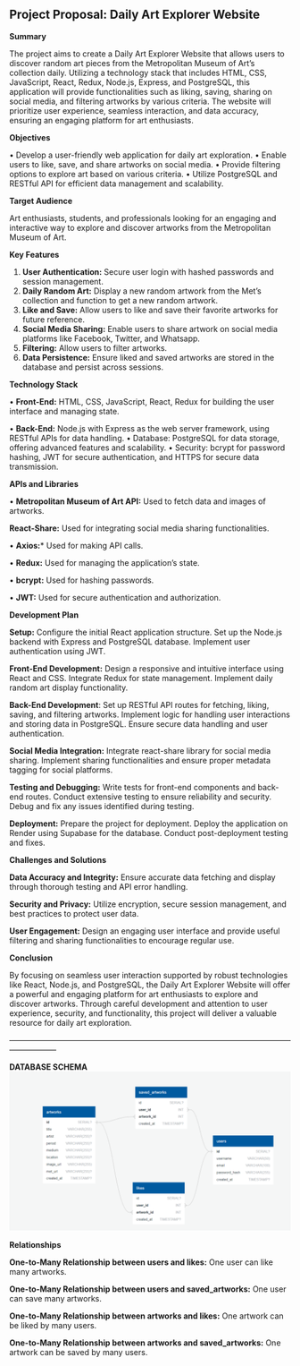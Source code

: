 ## Project Proposal: Daily Art Explorer Website

**Summary**

The project aims to create a Daily Art Explorer Website that allows users to discover random art pieces from the Metropolitan Museum of Art’s collection daily. Utilizing a technology stack that includes HTML, CSS, JavaScript, React, Redux, Node.js, Express, and PostgreSQL, this application will provide functionalities such as liking, saving, sharing on social media, and filtering artworks by various criteria. The website will prioritize user experience, seamless interaction, and data accuracy, ensuring an engaging platform for art enthusiasts.

**Objectives**

• Develop a user-friendly web application for daily art exploration.
• Enable users to like, save, and share artworks on social media.
• Provide filtering options to explore art based on various criteria.
• Utilize PostgreSQL and RESTful API for efficient data management and scalability.

**Target Audience**

Art enthusiasts, students, and professionals looking for an engaging and interactive way to explore and discover artworks from the Metropolitan Museum of Art.

**Key Features**

1. **User Authentication:** Secure user login with hashed passwords and session management.
2. **Daily Random Art:** Display a new random artwork from the Met’s collection and function to get a new random artwork.
3. **Like and Save:** Allow users to like and save their favorite artworks for future reference.
4. **Social Media Sharing:** Enable users to share artwork on social media platforms like Facebook, Twitter, and Whatsapp.
5. **Filtering:** Allow users to filter artworks.
6. **Data Persistence:** Ensure liked and saved artworks are stored in the database and persist across sessions.

**Technology Stack**

• **Front-End:** HTML, CSS, JavaScript, React, Redux for building the user interface and managing state.

• **Back-End:** Node.js with Express as the web server framework, using RESTful APIs for data handling.
• Database: PostgreSQL for data storage, offering advanced features and scalability.
• Security: bcrypt for password hashing, JWT for secure authentication, and HTTPS for secure data transmission.

**APIs and Libraries**

• **Metropolitan Museum of Art API:** Used to fetch data and images of artworks.

**React-Share:** Used for integrating social media sharing functionalities.

• **Axios:*** Used for making API calls.

• **Redux:** Used for managing the application’s state.

• **bcrypt:** Used for hashing passwords.

• **JWT:** Used for secure authentication and authorization.

**Development Plan**

**Setup:**
Configure the initial React application structure.
Set up the Node.js backend with Express and PostgreSQL database.
Implement user authentication using JWT.

**Front-End Development:**
Design a responsive and intuitive interface using React and CSS.
Integrate Redux for state management.
Implement daily random art display functionality.

**Back-End Development**:
Set up RESTful API routes for fetching, liking, saving, and filtering artworks.
Implement logic for handling user interactions and storing data in PostgreSQL.
Ensure secure data handling and user authentication.

**Social Media Integration:**
Integrate react-share library for social media sharing.
Implement sharing functionalities and ensure proper metadata tagging for social platforms.

**Testing and Debugging:**
Write tests for front-end components and back-end routes.
Conduct extensive testing to ensure reliability and security.
Debug and fix any issues identified during testing.

**Deployment:**
Prepare the project for deployment.
Deploy the application on Render using Supabase for the database.
Conduct post-deployment testing and fixes.

**Challenges and Solutions**

**Data Accuracy and Integrity:** Ensure accurate data fetching and display through thorough testing and API error handling.

**Security and Privacy:** Utilize encryption, secure session management, and best practices to protect user data.

**User Engagement:** Design an engaging user interface and provide useful filtering and sharing functionalities to encourage regular use.

**Conclusion**

By focusing on seamless user interaction supported by robust technologies like React, Node.js, and PostgreSQL, the Daily Art Explorer Website will offer a powerful and engaging platform for art enthusiasts to explore and discover artworks. Through careful development and attention to user experience, security, and functionality, this project will deliver a valuable resource for daily art exploration.

——————————————————————————————————————————

**DATABASE SCHEMA**
![Schema](./images/daily-art-explorer-schema.png)


**Relationships**

**One-to-Many Relationship between users and likes:** One user can like many artworks.

**One-to-Many Relationship between users and saved_artworks:** One user can save many artworks.

**One-to-Many Relationship between artworks and likes:** One artwork can be liked by many users.

**One-to-Many Relationship between artworks and saved_artworks:** One artwork can be saved by many users.

